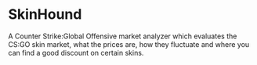 # SkinHound
 A Counter Strike:Global Offensive market analyzer which evaluates the CS:GO skin market, what the prices are, how they fluctuate and where you can find a good discount on certain skins. 
